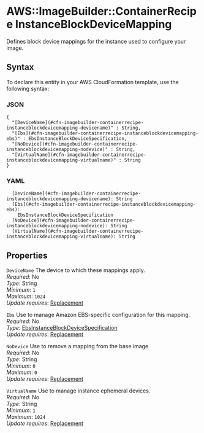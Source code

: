 # AWS::ImageBuilder::ContainerRecipe InstanceBlockDeviceMapping<a name="aws-properties-imagebuilder-containerrecipe-instanceblockdevicemapping"></a>

Defines block device mappings for the instance used to configure your image\.

## Syntax<a name="aws-properties-imagebuilder-containerrecipe-instanceblockdevicemapping-syntax"></a>

To declare this entity in your AWS CloudFormation template, use the following syntax:

### JSON<a name="aws-properties-imagebuilder-containerrecipe-instanceblockdevicemapping-syntax.json"></a>

```
{
  "[DeviceName](#cfn-imagebuilder-containerrecipe-instanceblockdevicemapping-devicename)" : String,
  "[Ebs](#cfn-imagebuilder-containerrecipe-instanceblockdevicemapping-ebs)" : EbsInstanceBlockDeviceSpecification,
  "[NoDevice](#cfn-imagebuilder-containerrecipe-instanceblockdevicemapping-nodevice)" : String,
  "[VirtualName](#cfn-imagebuilder-containerrecipe-instanceblockdevicemapping-virtualname)" : String
}
```

### YAML<a name="aws-properties-imagebuilder-containerrecipe-instanceblockdevicemapping-syntax.yaml"></a>

```
  [DeviceName](#cfn-imagebuilder-containerrecipe-instanceblockdevicemapping-devicename): String
  [Ebs](#cfn-imagebuilder-containerrecipe-instanceblockdevicemapping-ebs): 
    EbsInstanceBlockDeviceSpecification
  [NoDevice](#cfn-imagebuilder-containerrecipe-instanceblockdevicemapping-nodevice): String
  [VirtualName](#cfn-imagebuilder-containerrecipe-instanceblockdevicemapping-virtualname): String
```

## Properties<a name="aws-properties-imagebuilder-containerrecipe-instanceblockdevicemapping-properties"></a>

`DeviceName`  <a name="cfn-imagebuilder-containerrecipe-instanceblockdevicemapping-devicename"></a>
The device to which these mappings apply\.  
*Required*: No  
*Type*: String  
*Minimum*: `1`  
*Maximum*: `1024`  
*Update requires*: [Replacement](https://docs.aws.amazon.com/AWSCloudFormation/latest/UserGuide/using-cfn-updating-stacks-update-behaviors.html#update-replacement)

`Ebs`  <a name="cfn-imagebuilder-containerrecipe-instanceblockdevicemapping-ebs"></a>
Use to manage Amazon EBS\-specific configuration for this mapping\.  
*Required*: No  
*Type*: [EbsInstanceBlockDeviceSpecification](aws-properties-imagebuilder-containerrecipe-ebsinstanceblockdevicespecification.md)  
*Update requires*: [Replacement](https://docs.aws.amazon.com/AWSCloudFormation/latest/UserGuide/using-cfn-updating-stacks-update-behaviors.html#update-replacement)

`NoDevice`  <a name="cfn-imagebuilder-containerrecipe-instanceblockdevicemapping-nodevice"></a>
Use to remove a mapping from the base image\.  
*Required*: No  
*Type*: String  
*Minimum*: `0`  
*Maximum*: `0`  
*Update requires*: [Replacement](https://docs.aws.amazon.com/AWSCloudFormation/latest/UserGuide/using-cfn-updating-stacks-update-behaviors.html#update-replacement)

`VirtualName`  <a name="cfn-imagebuilder-containerrecipe-instanceblockdevicemapping-virtualname"></a>
Use to manage instance ephemeral devices\.  
*Required*: No  
*Type*: String  
*Minimum*: `1`  
*Maximum*: `1024`  
*Update requires*: [Replacement](https://docs.aws.amazon.com/AWSCloudFormation/latest/UserGuide/using-cfn-updating-stacks-update-behaviors.html#update-replacement)